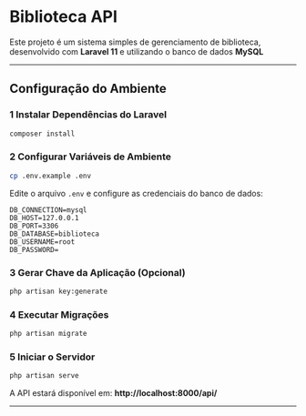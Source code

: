 # Biblioteca API

Este projeto é um sistema simples de gerenciamento de biblioteca, desenvolvido com **Laravel 11** e utilizando o banco de dados **MySQL**

---

## Configuração do Ambiente

### 1 Instalar Dependências do Laravel

```bash
composer install
```

### 2 Configurar Variáveis de Ambiente

```bash
cp .env.example .env
```

Edite o arquivo `.env` e configure as credenciais do banco de dados:

```
DB_CONNECTION=mysql
DB_HOST=127.0.0.1
DB_PORT=3306
DB_DATABASE=biblioteca
DB_USERNAME=root
DB_PASSWORD=
```

### 3 Gerar Chave da Aplicação (Opcional)

```bash
php artisan key:generate
```

### 4 Executar Migrações

```bash
php artisan migrate
```

### 5 Iniciar o Servidor

```bash
php artisan serve
```

A API estará disponível em: **http://localhost:8000/api/**

---
